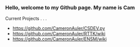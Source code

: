 ### Hello, welcome to my Github page. My name is Cam

Current Projects . . .
- https://github.com/CameronAuler/CSDEV.py
- https://github.com/CameronAuler/RTTK/wiki
- https://github.com/CameronAuler/ENSM/wiki



<!--
**CameronAuler/CameronAuler** is a ✨ _special_ ✨ repository because its `README.md` (this file) appears on your GitHub profile.

Here are some ideas to get you started:

- 🔭 I’m currently working on ...
- 🌱 I’m currently learning ...
- 👯 I’m looking to collaborate on ...
- 🤔 I’m looking for help with ...
- 💬 Ask me about ...
- 📫 How to reach me: ...
- 😄 Pronouns: ...
- ⚡ Fun fact: ...
-->
